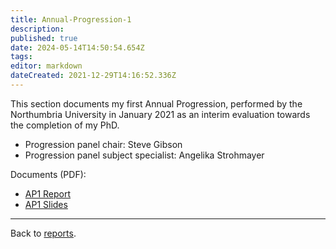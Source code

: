 ```yaml
---
title: Annual-Progression-1
description: 
published: true
date: 2024-05-14T14:50:54.654Z
tags: 
editor: markdown
dateCreated: 2021-12-29T14:16:52.336Z
---
```


This section documents my first Annual Progression, performed by the Northumbria University in January 2021 as an interim evaluation towards the completion of my PhD.

- Progression panel chair: Steve Gibson
- Progression panel subject specialist: Angelika Strohmayer

Documents (PDF):

- [AP1 Report](/opendott/northumbria/AP1/2020-ap1-report.pdf)
- [AP1 Slides](/opendott/northumbria/AP1/2021-AP1-slides.pdf)

---

Back to [reports](/opendott/reports).